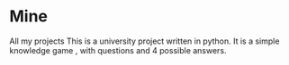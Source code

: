 # Mine
All my projects
This is a university project written in python. It is a simple knowledge game , with questions and 4 possible answers.

